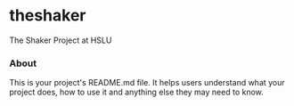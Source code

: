 theshaker
=========

The Shaker Project at HSLU

### About

This is your project's README.md file. It helps users understand what your
project does, how to use it and anything else they may need to know.
